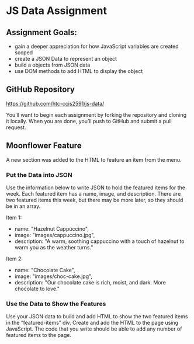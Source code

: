 # JS Data Assignment

## Assignment Goals:

- gain a deeper appreciation for how JavaScript variables are created scoped
- create a JSON Data to represent an object
- build a objects from JSON data
- use DOM methods to add HTML to display the object

## GitHub Repository
https://github.com/htc-ccis2591/js-data/
 
You’ll want to begin each assignment by forking the repository and cloning it locally.  When you are done, you’ll push to GitHub and submit a pull request.

## Moonflower Feature
A new section was added to the HTML to feature an item from the menu.  

### Put the Data into JSON
Use the information below to write JSON to hold the featured items for the week.  Each featured item has a name, image, and description.  There are two featured items this week, but there may be more later, so they should be in an array.

Item 1:

- name: "Hazelnut Cappuccino",
- image: "images/cappuccino.jpg",
- description: "A warm, soothing cappuccino with a touch of hazelnut to warm you as the weather turns."
        
Item 2:
- name: "Chocolate Cake",
- image: "images/choc-cake.jpg",
- description: "Our chocolate cake is rich, moist, and dark.  More chocolate to love."

### Use the Data to Show the Features
Use your JSON data to build and add HTML to show the two featured items in the “featured-items” div.
Create and add the HTML to the page using JavaScript.  The code that you write should be able to add any
number of featured items to the page.